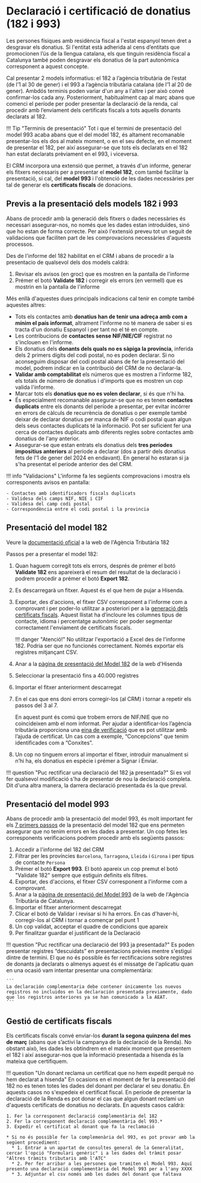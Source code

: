# Declaració i certificació de donatius (182 i 993)

Les persones físiques amb residència fiscal a l'estat espanyol tenen dret a desgravar els donatius. Si l'entitat està adherida al cens d’entitats que promocionen l’ús de la llengua catalana, els que tinguin residència fiscal a Catalunya també poden desgravar els donatius de la part autonòmica corresponent a aquest concepte.

Cal presentar 2 models informatius: el 182 a l’agència tributària de l’estat (de l’1 al 30 de gener) i el 993 a l’agència tributària catalana (de l’1 al 20 de gener). Ambdós terminis poden variar d'un any a l'altre i per això convé confirmar-los cada any. Posteriorment, habitualment cap al març abans que comenci el període per poder presentar la declaració de la renda, cal procedir amb l’enviament dels certificats fiscals a tots aquells donants declarats al 182.

!!! Tip "Terminis de presentació"
    Tot i que el termini de presentació del model 993 acaba abans que el del model 182, és altament recomanable presentar-los els dos al mateix moment, o en el seu defecte, en el moment de presentar el 182, per així assegurar-se que tots els declarats en el 182 han estat declarats prèviament en el 993, i viceversa.

El CRM incorpora una extensió que permet, a través d'un informe, generar els fitxers necessaris per a presentar el **model 182**, com també facilitar la presentació, si cal, del **model 993** i l'obtenció de les dades necessàries per tal de generar els **certificats fiscals** de donacions.

## Previs a la presentació dels models 182 i 993

Abans de procedir amb la generació dels fitxers o dades necessàries és necessari assegurar-nos, no només que les dades estan introduïdes, sinó que ho estan de forma correcte. Per això l'extensió preveu tot un seguit de validacions que faciliten part de les comprovacions necessàries d'aquests processos.

Des de l'informe del 182 habilitat en el CRM i abans de procedir a la presentacio de qualsevol dels dos models caldrà:

1. Revisar els avisos (en groc) que es mostren en la pantalla de l'informe
2. Prémer el botó **Validate 182** i corregir els errors (en vermell) que es mostrin en la pantalla de l'informe

Més enllà d'aquestes dues principals indicacions cal tenir en compte també aquestes altres:

- Tots els contactes amb **donatius han de tenir una adreça amb com a mínim el país informat**, altrament l'informe no té manera de saber si es tracta d'un donatiu Espanyol i per tant no el té en compte.
- Les contribucions de **contactes sense NIF/NIE/CIF** registrat no s'inclouen en l'informe.
- Els donatius dels **donants dels quals no es sàpiga la província**, inferida dels 2 primers dígits del codi postal, no es poden declarar. Si no aconseguim disposar del codi postal abans de fer la presentació del model, podrem indicar en la contribució del CRM de no declarar-la.
- **Validar amb comptabilitat** els números que es mostren a l'informe 182, els totals de número de donatius i d'imports que es mostren un cop valida l'informe.
- Marcar tots els **donatius que no es volen declarar**, si és que n'hi ha.
- És especialment recomanable assegurar-se que no es tenen **contactes duplicats** entre els donants del període a presentar, per evitar incórrer en errors de càlculs de recurrència de donatius o per exemple també deixar de declarar donatius per manca de NIF o codi postal quan algun dels seus contactes duplicats té la informació. Pot ser suficient fer una cerca de contactes duplicats amb diferents regles sobre contactes amb donatius de l'any anterior.
- Assegurar-se que estan entrats els donatius dels **tres períodes impositius anteriors** al període a declarar (dos a partir dels donatius fets de l'1 de gener del 2024 en endavant). En general ho estaran si ja s'ha presentat el període anterior des del CRM.

!!! info "Validacions"
    L'informe fa les següents comprovacions i mostra els corresponents avisos en pantalla:

    - Contactes amb identificadors fiscals duplicats
    - Validesa dels camps NIF, NIE i CIF
    - Validesa del camp codi postal
    - Correspondència entre el codi postal i la provincia

## Presentació del model 182

Veure la [documentació oficial](https://sede.agenciatributaria.gob.es/Sede/ca_es/ayuda/consultas-informaticas/declaraciones-informativas-ayuda-tecnica/modelos-181-189/modelo-182-formulario.html) a la web de l'Agència Tributària 182

Passos per a presentar el model 182:

1. Quan haguem corregit tots els errors, després de prémer el botó **Validate 182** ens apareixerà el resum del resultat de la declaració i podrem procedir a prémer el botó **Export 182**.
2. Es descarregarà un fitxer. Aquest és el que hem de pujar a Hisenda.
3. Exportar, des d'accions, el fitxer CSV corresponent a l'informe com a comprovant i per poder-lo utilitzar a posteriori per a la [generació dels certificats fiscals](#gestio-de-certificats-fiscals). Aquest llistat ha d’incloure les columnes tipus de contacte, idioma i percentatge autonòmic per poder segmentar correctament l'enviament de certificats fiscals.

    !!! danger "Atenció!"
        No utilitzar l'exportació a Excel des de l'informe 182. Podria ser que no funcionés correctament. Només exportar els registres mitjançant CSV.

4. Anar a la [pàgina de presentació del Model 182](https://sede.agenciatributaria.gob.es/Sede/va_es/procedimientoini/GI02.shtml) de la web d'Hisenda
5. Seleccionar la presentació fins a 40.000 registres
6. Importar el fitxer anteriorment descarregat
7. En el cas que ens doni errors corregir-los (al CRM) i tornar a repetir els passos del 3 al 7.

     En aquest punt és comú que trobem errors de NIF/NIE que no coincideixen amb el nom informat. Per ajudar a identificar-los l’agència tributària proporciona una [eina de verificació](https://www1.agenciatributaria.gob.es/wlpl/BUGC-JDIT/Cnec) que es pot utilitzar amb l’ajuda de certificat. Un cas com a exemple, “Concepcions” que tenim identificades com a “Conxites”.

8. Un cop no tinguem errors al importar el fitxer, introduir manualment si n’hi ha, els donatius en espècie i prémer a Signar i Enviar.

!!! question "Puc rectificar una declaració del 182 ja presentada?"
    Si es vol fer qualsevol modificació s'ha de presentar de nou la declaració completa. Dit d'una altra manera, la darrera declaració presentada és la que preval.

## Presentació del model 993

Abans de procedir amb la presentació del model 993, és molt important fer els [7 primers passos](#presentacio-del-model-182) de la presentació del model 182 que ens permeten assegurar que no tenim errors en les dades a presentar. Un cop fetes les corresponents verificacions podrem procedir amb els següents passos:

1. Accedir a l'informe del 182 del CRM
2. Filtrar per les províncies `Barcelona`, `Tarragona`, `Lleida` i `Girona` i per tipus de contacte `Persona`
3. Prémer el botó **Export 993**. El botó apareix un cop premut el botó "Validate 182" sempre que estiguin definits els filtres.
4. Exportar, des d'accions, el fitxer CSV corresponent a l'informe com a comprovant.
5. Anar a la [pàgina de presentació del Model 993](https://atc.gencat.cat/es/tributs/irpf/deduccions-autonomiques-irpf) de la web de l'Agència Tributària de Catalunya.
6. Importar el fitxer anteriorment descarregat
7. Clicar el botó de Validar i revisar si hi ha errors. En cas d'haver-hi, corregir-los al CRM i tornar a començar pel punt 1
8. Un cop validat, acceptar el quadre de condicions que apareix
9. Per finalitzar guardar el justificant de la Declaració

!!! question "Puc rectificar una declaració del 993 ja presentada?"
    Es poden presentar registres “descuidats” en presentacions prèvies mentre s'estigui dintre de termini. El que no és possible és fer rectificacions sobre registres de donants ja declarats o almenys aquest és el missatge de l'aplicatiu quan en una ocasió vam intentar presentar una complementària:

    ```
    La declaración complementaria debe contener únicamente los nuevos registros no incluidos en la declaración presentada previamente, dado que los registros anteriores ya se han comunicado a la AEAT.
    ```

## Gestió de certificats fiscals

Els certificats fiscals convé enviar-los **durant la segona quinzena del mes de març** (abans que s’activi la campanya de la declaració de la Renda). No obstant això, les dades les obtindrem en el mateix moment que presentem el 182 i així assegurar-nos que la informació presentada a hisenda és la mateixa que certifiquem.

!!! question "Un donant reclama un certificat que no hem expedit perquè no hem declarat a hisenda"
    En ocasions en el moment de fer la presentació del 182 no es tenen totes les dades del donant per declarar el seu donatiu. En aquests casos no s'expedeix el certificat fiscal.
    En període de presentar la declaració de la Renda es pot donar el cas que algun donant reclami un d'aquests certificats de donatius no declarats. En aquests casos caldrà:

    1. Fer la corresponent declaració complementària del 182
    2. Fer la corresponent declaració complementària del 993.*
    3. Expedir el certificat al donant que fa la reclamació
    
    * Si no és possible fer la complemenària del 993, es pot provar amb la següent procediment:
      * 1. Entrar a un apartat de consultes general de la Generalitat, cercar l'opció "Formulari genèric" i a les dades del tràmit posar "Altres tràmits tributaris amb l'ATC"
      * 2. Per fer arribar a les persones que tramiten el Model 993. Aquí presento una declaració complementària del Model 993 per a l'any XXXX
      * 3. Adjuntar el csv només amb les dades del donant que faltava